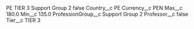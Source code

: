 <?xml version="1.0" encoding="UTF-8"?>
<CustomMetadata xmlns="http://soap.sforce.com/2006/04/metadata" xmlns:xsi="http://www.w3.org/2001/XMLSchema-instance" xmlns:xsd="http://www.w3.org/2001/XMLSchema">
    <label>PE TIER 3 Support Group 2</label>
    <protected>false</protected>
    <values>
        <field>Country__c</field>
        <value xsi:type="xsd:string">PE</value>
    </values>
    <values>
        <field>Currency__c</field>
        <value xsi:type="xsd:string">PEN</value>
    </values>
    <values>
        <field>Max__c</field>
        <value xsi:type="xsd:double">180.0</value>
    </values>
    <values>
        <field>Min__c</field>
        <value xsi:type="xsd:double">135.0</value>
    </values>
    <values>
        <field>ProfessionGroup__c</field>
        <value xsi:type="xsd:string">Support Group 2</value>
    </values>
    <values>
        <field>Professor__c</field>
        <value xsi:type="xsd:boolean">false</value>
    </values>
    <values>
        <field>Tier__c</field>
        <value xsi:type="xsd:string">TIER 3</value>
    </values>
</CustomMetadata>
